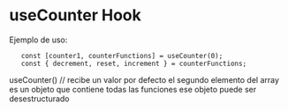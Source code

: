 # useCounter Hook


Ejemplo de uso:
```
   const [counter1, counterFunctions] = useCounter(0);
   const { decrement, reset, increment } = counterFunctions;
```

useCounter() // recibe un valor por defecto
el segundo elemento del array es un objeto que contiene todas las funciones
ese objeto puede ser desestructurado 